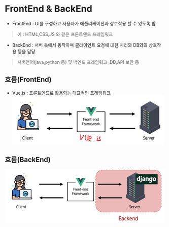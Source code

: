 # FrontEnd & BackEnd

- FrontEnd : UI를 구성하고 사용자가 에플리케이션과 상호작용 할 수 있도록 함

> 예 : HTML,CSS,JS 와 같은 프론트엔드 프레임워크

- BackEnd : 서버 측에서 동작하며 클라이언트 요청에 대한 처리와 DB와의 상호작용 등을 담당

> 서버언어(java,python 등) 및 백엔드 프레임워크 ,DB,API 보안 등

## 흐름(FrontEnd)

- Vue.js : 프론트엔드로 활용돠는 대표적인 프레임워크
![alt text](img/image-5.png)

## 흐름(BackEnd)

![alt text](img/image-6.png)
